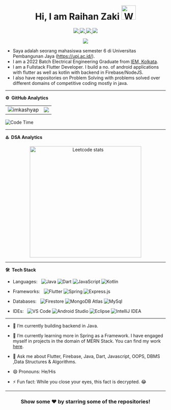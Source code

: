 
<!--![](https://github.com/imKashyap/imKashyap/blob/master/banner.png)-->
<p align="center"> <h1 align="center"> Hi, I am Raihan Zaki <img src="https://raw.githubusercontent.com/nixin72/nixin72/master/wave.gif" 
         alt="Waving hand animated gif"
         height="45"
         width="45" /></h1> </p>
<p align="center">
<a href="https://www.linkedin.com/in/imkashyap/"><img src="https://img.shields.io/badge/LinkedIn-0077B5?style=for-the-badge&logo=linkedin&logoColor=white"/> </a>
<a href="https://twitter.com/KepengenMekdi/"><img src="https://img.shields.io/badge/Twitter-1DA1F2?style=for-the-badge&logo=twitter&logoColor=white"/> </a>
<a href="https://www.instagram.com/raihn.z/"><img src="https://img.shields.io/badge/Instagram-E4405F?style=for-the-badge&logo=instagram&logoColor=white"/> </a>
<a href="mailto:rhnashil@gmail.com"><img src="https://img.shields.io/badge/Gmail-D14836?style=for-the-badge&logo=gmail&logoColor=white"/> </a>
</p>

<p align="center"> <img src="https://komarev.com/ghpvc/?username=RaihanAZaki&label=Profile%20Visits&color=blue&style=plastic%22%20alt=%22RaihanAZaki" /> </p>

* Saya adalah seorang mahasiswa semester 6 di Universitas Pembangunan Jaya (https://upj.ac.id/).
* I am a 2022 Batch Electrical Engineering Graduate from [IEM, Kolkata](https://iem.edu.in/).
* I am a Fullstack Flutter Developer. I build a no. of android applications with flutter as well as kotlin with backend in Firebase/NodeJS.
* I also have repositories on Problem Solving with problems solved over different domains of competitive coding mostly in java.

***
**⚙️ &nbsp;GitHub Analytics**
<table style="width:100%">
  <tr>
    <td> <img src="https://github-readme-stats.vercel.app/api?username=imkashyap&show_icons=true&theme=dark&locale=en&hide_border=true" alt="imkashyap" /></td>
    <td><img src="https://github-readme-stats.vercel.app/api/top-langs/?username=imKashyap&theme=dark&hide_border=true&layout=compact"></td>
  </tr>
</table>

<!-- [![Kashyap's wakatime stats](https://github-readme-stats.vercel.app/api/wakatime?username=imkashyap&theme=tokyonight)](https://github.com/imkashyap/github-readme-stats)-->
<!-- *** -->
<!--START_SECTION:waka-->
![Code Time](http://img.shields.io/badge/Code%20Time-264%20hrs%2019%20mins-blue)
<!--
📊 **This Week I Spent My Time On** 

```text
⌚︎ Time Zone: Asia/Kolkata

💬 Programming Languages: 
No Activity Tracked This Week

🔥 Editors: 
No Activity Tracked This Week

💻 Operating System: 
No Activity Tracked This Week

```

 Last Updated on 24/09/2022 18:53:40 UTC
-->
 
<!--END_SECTION:waka-->
***
**♨️ &nbsp;DSA Analytics**

<p align="center"> <img src="https://leetcard.jacoblin.cool/imkashyap?theme=dark&font=Noto%20Sans&ext=contest" 
         alt="Leetcode stats" height="350"/></p>
         
***

**🛠 &nbsp;Tech Stack**

- Languages: &nbsp;
  ![Java](https://img.shields.io/badge/-Java-333333?style=flat&logo=Java&logoColor=007ACC)
  ![Dart](https://img.shields.io/badge/-Dart-333333?style=flat&logo=Dart&logoColor=007ACC)
  ![JavaScript](https://img.shields.io/badge/-JavaScript-333333?style=flat&logo=javascript)
  ![Kotlin](https://img.shields.io/badge/-Kotlin-333333?style=flat&logo=Kotlin)

- Frameworks: &nbsp;
  ![Flutter](https://img.shields.io/badge/-Flutter-333333?style=flat&logo=flutter&logoColor=007ACC)
  ![Spring](https://img.shields.io/badge/-Spring-333333?style=flat&logo=spring&logoColor=B7C220)
  ![Express.js](https://img.shields.io/badge/-Express.js-333333?style=flat&logo=node.js)

- Databases:  &nbsp;
  ![Firestore](https://img.shields.io/badge/-Firestore-333333?style=flat&logo=firebase)
  ![MongoDB Atlas](https://img.shields.io/badge/-MongoDB%20Atlas-333333?style=flat&logo=mongodb)
  ![MySql](https://img.shields.io/badge/-MySql-333333?style=flat&logo=mysql)

- IDEs: &nbsp;
  ![VS Code](https://img.shields.io/badge/-VS%20Code-333333?style=flat&logo=visual-studio-code&logoColor=007ACC)
  ![Android Studio](https://img.shields.io/badge/-Android%20Studio-333333?style=flat&logo=android-studio)
  ![Eclipse](https://img.shields.io/badge/-Eclipse-333333?style=flat&logo=eclipse)
  ![IntelliJ IDEA](https://img.shields.io/badge/-IntelliJ%20IDEA-333333?style=flat&logo=intellij-idea&logoColor=f70486)

***

-  🔭 I’m currently building backend in Java.

-  🌱 I’m currently learning more in Spring as a Framework. I have engaged myself in projects in the domain of MERN Stack. You can find my work [here](https://github.com/imKashyap?tab=repositories).

-  💬 Ask me about Flutter, Firebase, Java, Dart, Javascript, OOPS, DBMS ,Data Structures & Algorithms.

-  😄 Pronouns: He/His

-  ⚡ Fun fact: While you close your eyes, this fact is decrypted. 😂

<!-- -  📫 How to reach me:
[![LinkedIn](https://img.shields.io/badge/-Rahul_Kashyap-2867B2?style=flat&logo=Linkedin&logoColor=white)](https://www.linkedin.com/in/rahul-kashyap-230577195/)
[![Twitter](https://img.shields.io/badge/-imkashyap_-1da1f2?style=flat&logo=Twitter&logoColor=white)](https://twitter.com/imkashyap_)
[![Instagram](https://img.shields.io/badge/-imkashyap__-833ab4?style=flat&logo=Instagram&logoColor=white)](https://www.instagram.com/imkashyap__/)
[![Gmail](https://img.shields.io/badge/-Rahul_Kashyap-DB4437?style=flat&logo=Gmail&logoColor=white)](mailto:rahulkashyap4041@gmail.com) -->

***

<!-- ![](https://activity-graph.herokuapp.com/graph?username=imkashyap&theme=react-dark&hide_border=true&area=true) -->

<div align="center">

### Show some ❤️ by starring some of the repositories!

</div>
